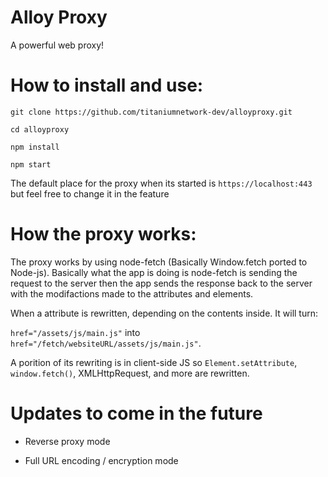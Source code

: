 # Alloy Proxy

A powerful web proxy!

# How to install and use:

`git clone https://github.com/titaniumnetwork-dev/alloyproxy.git`

`cd alloyproxy`

`npm install`

`npm start`

The default place for the proxy when its started is `https://localhost:443` but feel free to change it in the feature

# How the proxy works:

The proxy works by using node-fetch (Basically Window.fetch ported to Node-js). 
Basically what the app is doing is node-fetch is sending the request to the server then
the app sends the response back to the server with the modifactions made to the attributes and elements.

When a attribute is rewritten, depending on the contents inside. It will turn:

`href="/assets/js/main.js"` into `href="/fetch/websiteURL/assets/js/main.js"`.

A porition of its rewriting is in client-side JS so `Element.setAttribute`, `window.fetch()`, XMLHttpRequest, and more are rewritten.


# Updates to come in the future

- Reverse proxy mode

- Full URL encoding / encryption mode
